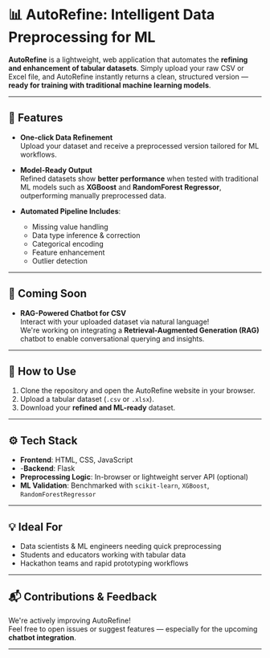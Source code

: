 # 📊 AutoRefine: Intelligent Data Preprocessing for ML

**AutoRefine** is a lightweight, web application that automates the **refining and enhancement of tabular datasets**. Simply upload your raw CSV or Excel file, and AutoRefine instantly returns a clean, structured version — **ready for training with traditional machine learning models**.

---

## 🚀 Features

- **One-click Data Refinement**  
  Upload your dataset and receive a preprocessed version tailored for ML workflows.

- **Model-Ready Output**  
  Refined datasets show **better performance** when tested with traditional ML models such as **XGBoost** and **RandomForest Regressor**, outperforming manually preprocessed data.

- **Automated Pipeline Includes**:
  - Missing value handling
  - Data type inference & correction
  - Categorical encoding
  - Feature enhancement
  - Outlier detection


---

## 🧠 Coming Soon

- **RAG-Powered Chatbot for CSV**  
  Interact with your uploaded dataset via natural language!  
  We're working on integrating a **Retrieval-Augmented Generation (RAG)** chatbot to enable conversational querying and insights.

---

## 📁 How to Use

1. Clone the repository and open the AutoRefine website in your browser.
2. Upload a tabular dataset (`.csv` or `.xlsx`).
3. Download your **refined and ML-ready** dataset.

---

## ⚙️ Tech Stack

- **Frontend**: HTML, CSS, JavaScript
- -**Backend**: Flask
- **Preprocessing Logic**: In-browser or lightweight server API (optional)
- **ML Validation**: Benchmarked with `scikit-learn`, `XGBoost`, `RandomForestRegressor`

---

## 💡 Ideal For

- Data scientists & ML engineers needing quick preprocessing
- Students and educators working with tabular data
- Hackathon teams and rapid prototyping workflows

---

## 📬 Contributions & Feedback

We're actively improving AutoRefine!  
Feel free to open issues or suggest features — especially for the upcoming **chatbot integration**.

---
